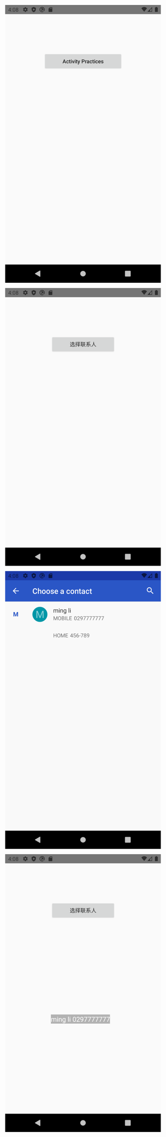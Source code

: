 ![Image text](image/contact_1_practices.png)

![Image text](image/contact_2_select_user.png)

![Image text](image/contact_3_get_user_list.png)

![Image text](image/contact_4_add_user.png)